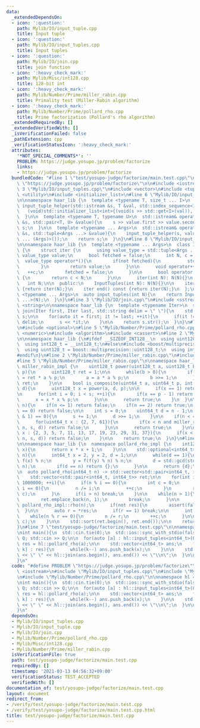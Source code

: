 ```yaml
---
data:
  _extendedDependsOn:
  - icon: ':question:'
    path: Mylib/IO/input_tuple.cpp
    title: Input tuple
  - icon: ':question:'
    path: Mylib/IO/input_tuples.cpp
    title: Input tuples
  - icon: ':question:'
    path: Mylib/IO/join.cpp
    title: join function
  - icon: ':heavy_check_mark:'
    path: Mylib/Misc/int128.cpp
    title: 128-bit int
  - icon: ':heavy_check_mark:'
    path: Mylib/Number/Prime/miller_rabin.cpp
    title: Primality test (Miller-Rabin algorithm)
  - icon: ':heavy_check_mark:'
    path: Mylib/Number/Prime/pollard_rho.cpp
    title: Prime factorization (Pollard's rho algorithm)
  _extendedRequiredBy: []
  _extendedVerifiedWith: []
  _isVerificationFailed: false
  _pathExtension: cpp
  _verificationStatusIcon: ':heavy_check_mark:'
  attributes:
    '*NOT_SPECIAL_COMMENTS*': ''
    PROBLEM: https://judge.yosupo.jp/problem/factorize
    links:
    - https://judge.yosupo.jp/problem/factorize
  bundledCode: "#line 1 \"test/yosupo-judge/factorize/main.test.cpp\"\n#define PROBLEM\
    \ \"https://judge.yosupo.jp/problem/factorize\"\n\n#include <iostream>\n#line\
    \ 3 \"Mylib/IO/input_tuples.cpp\"\n#include <vector>\n#include <tuple>\n#include\
    \ <utility>\n#include <initializer_list>\n#line 6 \"Mylib/IO/input_tuple.cpp\"\
    \n\nnamespace haar_lib {\n  template <typename T, size_t ... I>\n  static void\
    \ input_tuple_helper(std::istream &s, T &val, std::index_sequence<I ...>){\n \
    \   (void)std::initializer_list<int>{(void(s >> std::get<I>(val)), 0) ...};\n\
    \  }\n\n  template <typename T, typename U>\n  std::istream& operator>>(std::istream\
    \ &s, std::pair<T, U> &value){\n    s >> value.first >> value.second;\n    return\
    \ s;\n  }\n\n  template <typename ... Args>\n  std::istream& operator>>(std::istream\
    \ &s, std::tuple<Args ...> &value){\n    input_tuple_helper(s, value, std::make_index_sequence<sizeof\
    \ ... (Args)>());\n    return s;\n  }\n}\n#line 8 \"Mylib/IO/input_tuples.cpp\"\
    \n\nnamespace haar_lib {\n  template <typename ... Args>\n  class InputTuples\
    \ {\n    struct iter {\n      using value_type = std::tuple<Args ...>;\n     \
    \ value_type value;\n      bool fetched = false;\n      int N, c = 0;\n\n    \
    \  value_type operator*(){\n        if(not fetched){\n          std::cin >> value;\n\
    \        }\n        return value;\n      }\n\n      void operator++(){\n     \
    \   ++c;\n        fetched = false;\n      }\n\n      bool operator!=(iter &) const\
    \ {\n        return c < N;\n      }\n\n      iter(int N): N(N){}\n    };\n\n \
    \   int N;\n\n  public:\n    InputTuples(int N): N(N){}\n\n    iter begin() const\
    \ {return iter(N);}\n    iter end() const {return iter(N);}\n  };\n\n  template\
    \ <typename ... Args>\n  auto input_tuples(int N){\n    return InputTuples<Args\
    \ ...>(N);\n  }\n}\n#line 3 \"Mylib/IO/join.cpp\"\n#include <sstream>\n#include\
    \ <string>\n\nnamespace haar_lib {\n  template <typename Iter>\n  std::string\
    \ join(Iter first, Iter last, std::string delim = \" \"){\n    std::stringstream\
    \ s;\n\n    for(auto it = first; it != last; ++it){\n      if(it != first) s <<\
    \ delim;\n      s << *it;\n    }\n\n    return s.str();\n  }\n}\n#line 2 \"Mylib/Number/Prime/pollard_rho.cpp\"\
    \n#include <optional>\n#line 5 \"Mylib/Number/Prime/pollard_rho.cpp\"\n#include\
    \ <numeric>\n#include <algorithm>\n#include <cassert>\n#line 2 \"Mylib/Misc/int128.cpp\"\
    \n\nnamespace haar_lib {\n#ifdef __SIZEOF_INT128__\n  using uint128_t = __uint128_t;\n\
    \  using int128_t = __int128_t;\n#else\n#include <boost/multiprecision/cpp_int.hpp>\n\
    \  using uint128_t = boost::multiprecision::uint128_t;\n  using int128_t = boost::multiprecision::int128_t;\n\
    #endif\n}\n#line 2 \"Mylib/Number/Prime/miller_rabin.cpp\"\n#include <cstdint>\n\
    #line 5 \"Mylib/Number/Prime/miller_rabin.cpp\"\n\nnamespace haar_lib {\n  namespace\
    \ miller_rabin_impl {\n    uint128_t power(uint128_t a, uint128_t b, uint128_t\
    \ p){\n      uint128_t ret = 1;\n\n      while(b > 0){\n        if(b & 1) ret\
    \ = ret * a % p;\n        a = a * a % p;\n        b >>= 1;\n      }\n\n      return\
    \ ret;\n    }\n\n    bool is_composite(uint64_t a, uint64_t p, int s, uint64_t\
    \ d){\n      uint128_t x = power(a, d, p);\n\n      if(x == 1) return false;\n\
    \n      for(int i = 0; i < s; ++i){\n        if(x == p - 1) return false;\n  \
    \      x = x * x % p;\n      }\n\n      return true;\n    }\n  }\n\n  bool miller_rabin(uint64_t\
    \ n){\n    if(n <= 1) return false;\n    if(n == 2) return true;\n    if(n % 2\
    \ == 0) return false;\n\n    int s = 0;\n    uint64_t d = n - 1;\n    while((d\
    \ & 1) == 0){\n      s += 1;\n      d >>= 1;\n    }\n\n    if(n < 4759123141){\n\
    \      for(uint64_t x : {2, 7, 61}){\n        if(x < n and miller_rabin_impl::is_composite(x,\
    \ n, s, d)) return false;\n      }\n\n      return true;\n    }\n\n    for(uint64_t\
    \ x : {2, 3, 5, 7, 11, 13, 17, 19, 23, 29, 31, 37}){\n      if(x < n and miller_rabin_impl::is_composite(x,\
    \ n, s, d)) return false;\n    }\n\n    return true;\n  }\n}\n#line 10 \"Mylib/Number/Prime/pollard_rho.cpp\"\
    \n\nnamespace haar_lib {\n  namespace pollard_rho_impl {\n    int128_t f(int128_t\
    \ x){\n      return x * x + 1;\n    }\n\n    std::optional<int64_t> rho(int64_t\
    \ n){\n      int64_t x = 2, y = 2, d = 1;\n\n      while(d == 1){\n        x =\
    \ f(x) % n;\n        y = f(f(y) % n) % n;\n        d = std::gcd(std::abs(x - y),\
    \ n);\n        if(d == n) return {};\n      }\n\n      return {d};\n    }\n  }\n\
    \n  auto pollard_rho(int64_t n) -> std::vector<std::pair<int64_t, int64_t>> {\n\
    \    std::vector<std::pair<int64_t, int64_t>> ret;\n\n    for(int i = 2; i <=\
    \ 1000000; ++i){\n      if(n % i == 0){\n        int c = 0;\n        while(n %\
    \ i == 0){\n          n /= i;\n          ++c;\n        }\n        ret.emplace_back(i,\
    \ c);\n      }\n      if(i > n) break;\n    }\n\n    while(n > 1){\n      if(miller_rabin(n)){\n\
    \        ret.emplace_back(n, 1);\n        break;\n      }\n\n      auto res =\
    \ pollard_rho_impl::rho(n);\n      if(not res){\n        assert(false);\n    \
    \  }\n\n      auto r = *res;\n      if(r == 1) break;\n\n      int c = 0;\n  \
    \    while(n % r == 0){\n        n /= r;\n        ++c;\n      }\n\n      ret.emplace_back(r,\
    \ c);\n    }\n\n    std::sort(ret.begin(), ret.end());\n\n    return ret;\n  }\n\
    }\n#line 7 \"test/yosupo-judge/factorize/main.test.cpp\"\n\nnamespace hl = haar_lib;\n\
    \nint main(){\n  std::cin.tie(0);\n  std::ios::sync_with_stdio(false);\n\n  int\
    \ Q; std::cin >> Q;\n\n  for(auto [a] : hl::input_tuples<int64_t>(Q)){\n    auto\
    \ res = hl::pollard_rho(a);\n\n    std::vector<int64_t> ans;\n    for(auto [x,\
    \ k] : res){\n      while(k--) ans.push_back(x);\n    }\n\n    std::cout << ans.size()\
    \ << \" \" << hl::join(ans.begin(), ans.end()) << \"\\n\";\n  }\n\n  return 0;\n\
    }\n"
  code: "#define PROBLEM \"https://judge.yosupo.jp/problem/factorize\"\n\n#include\
    \ <iostream>\n#include \"Mylib/IO/input_tuples.cpp\"\n#include \"Mylib/IO/join.cpp\"\
    \n#include \"Mylib/Number/Prime/pollard_rho.cpp\"\n\nnamespace hl = haar_lib;\n\
    \nint main(){\n  std::cin.tie(0);\n  std::ios::sync_with_stdio(false);\n\n  int\
    \ Q; std::cin >> Q;\n\n  for(auto [a] : hl::input_tuples<int64_t>(Q)){\n    auto\
    \ res = hl::pollard_rho(a);\n\n    std::vector<int64_t> ans;\n    for(auto [x,\
    \ k] : res){\n      while(k--) ans.push_back(x);\n    }\n\n    std::cout << ans.size()\
    \ << \" \" << hl::join(ans.begin(), ans.end()) << \"\\n\";\n  }\n\n  return 0;\n\
    }\n"
  dependsOn:
  - Mylib/IO/input_tuples.cpp
  - Mylib/IO/input_tuple.cpp
  - Mylib/IO/join.cpp
  - Mylib/Number/Prime/pollard_rho.cpp
  - Mylib/Misc/int128.cpp
  - Mylib/Number/Prime/miller_rabin.cpp
  isVerificationFile: true
  path: test/yosupo-judge/factorize/main.test.cpp
  requiredBy: []
  timestamp: '2021-03-13 04:56:32+09:00'
  verificationStatus: TEST_ACCEPTED
  verifiedWith: []
documentation_of: test/yosupo-judge/factorize/main.test.cpp
layout: document
redirect_from:
- /verify/test/yosupo-judge/factorize/main.test.cpp
- /verify/test/yosupo-judge/factorize/main.test.cpp.html
title: test/yosupo-judge/factorize/main.test.cpp
---
```

